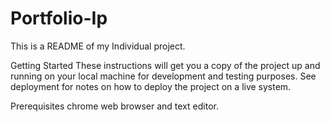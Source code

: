 # Portfolio-Ip
This is a README of my Individual project.

Getting Started
These instructions will get you a copy of the project up and running on your local machine for development and testing purposes. See deployment for notes on how to deploy the project on a live system.

Prerequisites
chrome web browser and text editor.




